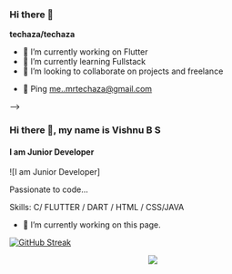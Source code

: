 ### Hi there 👋


**techaza/techaza**

<!-- Here are some ideas to get you started: -->

- 🔭 I’m currently working on Flutter
- 🌱 I’m currently learning Fullstack
- 👯 I’m looking to collaborate on projects and freelance
<!-- - 🤔 I’m looking for help with ... -->
- 💬 Ping me..mrtechaza@gmail.com
<!-- - 📫 How to reach me: ... -->
<!-- - 😄 Pronouns: ... -->
<!-- - ⚡ Fun fact: ... -->
<!-- --> -->
### Hi there 👋, my name is Vishnu B S
#### I am Junior Developer
![I am Junior Developer]

Passionate to code...

Skills: C/ FLUTTER / DART / HTML / CSS/JAVA

- 🔭 I’m currently working on this page. 





[![GitHub Streak](http://github-readme-streak-stats.herokuapp.com?user=techaza&theme=dark&border_radius=5)](https://git.io/streak-stats)
<p align="center">
  <img src="https://capsule-render.vercel.app/api?text=Hey Everyone!🕹️&animation=fadeIn&type=waving&color=gradient&height=100"/>
</p>



